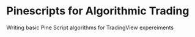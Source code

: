 # Pinescripts for Algorithmic Trading

Writing basic Pine Script algorithms for TradingView expereiments
